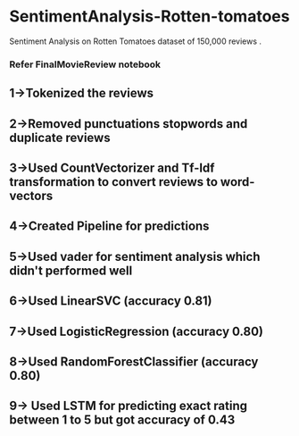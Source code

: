 # SentimentAnalysis-Rotten-tomatoes
Sentiment Analysis on Rotten Tomatoes dataset of 150,000 reviews .<br />
### Refer FinalMovieReview notebook
## 1->Tokenized the reviews <br />
## 2->Removed punctuations stopwords and duplicate reviews <br />
## 3->Used CountVectorizer and Tf-Idf transformation to convert reviews to word-vectors <br />
## 4->Created Pipeline for predictions <br />
## 5->Used vader for sentiment analysis which didn't performed well <br />
## 6->Used LinearSVC (accuracy  0.81) <br />
## 7->Used LogisticRegression (accuracy  0.80) <br />
## 8->Used RandomForestClassifier (accuracy  0.80) <br /> 
## 9-> Used LSTM for predicting exact rating between 1 to 5 but got accuracy of 0.43
